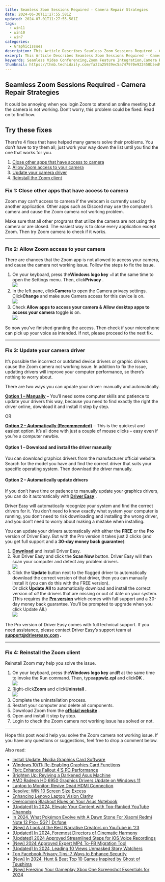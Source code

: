 ```yaml
---
title: Seamless Zoom Sessions Required - Camera Repair Strategies
date: 2024-06-30T11:27:55.581Z
updated: 2024-07-01T11:27:55.581Z
tags:
  - win11
  - win10
  - win7
categories:
  - GraphicIssues
description: This Article Describes Seamless Zoom Sessions Required - Camera Repair Strategies
excerpt: This Article Describes Seamless Zoom Sessions Required - Camera Repair Strategies
keywords: Seamless Video Conferencing,Zoom Feature Integration,Camera Repair Services,Webcam Troubleshooting Guide,Remote Collaboration Best Practices,Streamlined Video Communication Setup,Professional Camera Maintenance Tips
thumbnail: https://thmb.techidaily.com/fa22a25939ec5a747970e922450b5ed9de98bf9e7d068192b7f160e6562e70f2.jpg
---
```


## Seamless Zoom Sessions Required - Camera Repair Strategies

 It could be annoying when you login Zoom to attend an online meeting but the camera is not working. Don’t worry, this problem could be fixed. Read on to find how.

## Try these fixes

 There’re 4 fixes that have helped many gamers solve their problems. You don’t have to try them all; just work your way down the list until you find the one that works for you.

1. [Close other apps that have access to camera](#f1)
2. [Allow Zoom access to your camera](#f2)
3. [Update your camera driver](#f3)
4. [Reinstall the Zoom client](#f4)

### Fix 1: Close other apps that have access to camera

 Zoom may can’t access to camera if the webcam is currently used by another application. Other apps such as Discord may use the computer’s camera and cause the Zoom camera not working problem.

 Make sure that all other programs that utilize the camera are not using the camera or are closed. The easiest way is to close every application except Zoom. Then try Zoom camera to check if it works.

---

### Fix 2: Allow Zoom access to your camera

 There are chances that the Zoom app is not allowed to access your camera, and cause the camera not working issue. Follow the steps to fix the issue.

1. On your keyboard, press the**Windows logo key** +**I** at the same time to open the Settings menu. Then, click**Privacy** .  
![](https://images.drivereasy.com/wp-content/uploads/2020/10/privacy.jpg)
2. In the left pane, click**Camera** to open the Camera privacy settings. Click**Change** and make sure Camera access for this device is on.  
![](https://images.drivereasy.com/wp-content/uploads/2020/10/2020-10-22_15-58-26.jpg)
3. Check **Allow apps to access your camera & Allow desktop apps to access your camera** toggle is on.  
![](https://images.drivereasy.com/wp-content/uploads/2020/10/2020-10-22_16-45-31.jpg)

 So now you’ve finished granting the access. Then check if your microphone can pick up your voice as intended. If not, please proceed to the next fix.

---

### Fix 3: Update your camera driver

 It’s possible the incorrect or outdated device drivers or graphic drivers cause the Zoom camera not working issue. In addition to fix the issue, updating drivers will improve your computer performance, so there’s nothing to worry about.

 There are two ways you can update your driver: manually and automatically.

**[Option 1 – Manually](#op1)** – You’ll need some computer skills and patience to update your drivers this way, because you need to find exactly the right the driver online, download it and install it step by step.

OR

**[Option 2 – Automatically (Recommended)](#op2)**  – This is the quickest and easiest option. It’s all done with just a couple of mouse clicks – easy even if you’re a computer newbie.

#### **Option 1 –** **Download and install the driver manually**

 You can download graphics drivers from the manufacturer official website. Search for the model you have and find the correct driver that suits your specific operating system. Then download the driver manually.

#### **Option 2 – Automatically update drivers**

 If you don’t have time or patience to manually update your graphics drivers, you can do it automatically with **[Driver Easy](https://tools.techidaily.com/drivereasy/download/)**  .

 Driver Easy will automatically recognize your system and find the correct drivers for it. You don’t need to know exactly what system your computer is running, you don’t need to risk downloading and installing the wrong driver, and you don’t need to worry about making a mistake when installing.

 You can update your drivers automatically with either the **FREE** or the **Pro** version of Driver Easy. But with the Pro version it takes just 2 clicks (and you get full support and a **30-day money back guarantee**):

1. **[Download](https://tools.techidaily.com/drivereasy/download/)**  and install Driver Easy.
2. Run Driver Easy and click the **Scan Now** button. Driver Easy will then scan your computer and detect any problem drivers.  
![](https://images.drivereasy.com/wp-content/uploads/2019/08/NVIDIA-18.jpg)
3. Click the **Update**  button next to the flagged driver to automatically download the correct version of that driver, then you can manually install it (you can do this with the FREE version).  
 Or click **Update All** to automatically download and install the correct version of _all_ the drivers that are missing or out of date on your system. (This requires the **[Pro version](https://tools.techidaily.com/drivereasy/download/)**  which comes with full support and a 30-day money back guarantee. You’ll be prompted to upgrade when you click Update All.)  
![](https://images.drivereasy.com/wp-content/uploads/2019/08/NVIDIA-Geoforce.jpg)

 The Pro version of Driver Easy comes with full technical support. If you need assistance, please contact Driver Easy’s support team at **[support@drivereasy.com](mailto:support@drivereasy.com) .**

---

### Fix 4: Reinstall the Zoom client

Reinstall Zoom may help you solve the issue.

1. On your keyboard, press the**Windows logo key** and**R** at the same time to invoke the Run command. Then, type**appwiz.cpl** and click**OK** .  
![](https://images.drivereasy.com/wp-content/uploads/2019/09/appwiz-cpl.png)
2. Right-click**Zoom** and click**Uninstall** .  
![](https://images.drivereasy.com/wp-content/uploads/2020/09/6-2-1.jpg)
3. Complete the uninstallation process.
4. Restart your computer and delete all components.
5. Download Zoom from the **[official website](https://zoom.us/download)**  .
6. Open and install it step by step.
7. Login to check the Zoom camera not working issue has solved or not.

---

 Hope this post would help you solve the Zoom camera not working issue. If you have any questions or suggestions, feel free to drop a comment below.

<ins class="adsbygoogle"
     style="display:block"
     data-ad-format="autorelaxed"
     data-ad-client="ca-pub-7571918770474297"
     data-ad-slot="1223367746"></ins>



<ins class="adsbygoogle"
     style="display:block"
     data-ad-client="ca-pub-7571918770474297"
     data-ad-slot="8358498916"
     data-ad-format="auto"
     data-full-width-responsive="true"></ins>

<span class="atpl-alsoreadstyle">Also read:</span>
<div><ul>
<li><a href="https://graphic-issues.techidaily.com/install-update-nvidia-graphics-card-software/"><u>Install Update: Nvidia Graphics Card Software</u></a></li>
<li><a href="https://graphic-issues.techidaily.com/windows-1011-re-enabling-graphics-card-functions/"><u>Windows 10/11: Re-Enabling Graphics Card Functions</u></a></li>
<li><a href="https://graphic-issues.techidaily.com/fixit-enhance-fallout-4s-pc-performance/"><u>Fixit: Enhance Fallout 4'S PC Performance</u></a></li>
<li><a href="https://graphic-issues.techidaily.com/brighten-up-reviving-a-darkened-asus-machine/"><u>Brighten Up: Reviving a Darkened Asus Machine</u></a></li>
<li><a href="https://graphic-issues.techidaily.com/amd-radeon-hd-6950-graphics-drivers-update-on-windows-11/"><u>AMD Radeon HD 6950 Graphics Drivers Update on Windows 11</u></a></li>
<li><a href="https://graphic-issues.techidaily.com/laptop-to-monitor-revive-dead-hdmi-connection/"><u>Laptop to Monitor: Revive Dead HDMI Connection</u></a></li>
<li><a href="https://graphic-issues.techidaily.com/resolve-win-10-screen-size-excess/"><u>Resolve: WIN 10 Screen Size Excess</u></a></li>
<li><a href="https://graphic-issues.techidaily.com/enhancing-lenovo-laptop-vision-clarity/"><u>Enhancing Lenovo Laptop Vision Clarity</u></a></li>
<li><a href="https://graphic-issues.techidaily.com/overcoming-blackout-blues-on-your-asus-notebook/"><u>Overcoming Blackout Blues on Your Asus Notebook</u></a></li>
<li><a href="https://youtube-sure.techidaily.com/ed-in-2024-elevate-your-content-with-top-ranked-youtube-channels/"><u>[Updated] In 2024, Elevate Your Content with Top-Ranked YouTube Channels</u></a></li>
<li><a href="https://change-location.techidaily.com/in-2024-what-pokemon-evolve-with-a-dawn-stone-for-xiaomi-redmi-note-12-proplus-5g-drfone-by-drfone-virtual-android/"><u>In 2024, What Pokémon Evolve with A Dawn Stone For Xiaomi Redmi Note 12 Pro+ 5G? | Dr.fone</u></a></li>
<li><a href="https://extra-resources.techidaily.com/new-a-look-at-the-best-narrative-creators-on-youtube-in-23/"><u>[New] A Look at the Best Narrative Creators on YouTube in '23</u></a></li>
<li><a href="https://eaxpv-info.techidaily.com/updated-in-2024-foremost-directors-of-cinematic-harmony/"><u>[Updated] In 2024, Foremost Directors of Cinematic Harmony</u></a></li>
<li><a href="https://screen-sharing-recording.techidaily.com/updated-2024-approved-streamlined-steps-for-ios-voice-recordings/"><u>[Updated] 2024 Approved  Streamlined Steps for iOS Voice Recordings</u></a></li>
<li><a href="https://facebook-clips.techidaily.com/new-2024-approved-expert-mp4-to-fb-migration-tool/"><u>[New] 2024 Approved  Expert MP4 To-FB Migration Tool</u></a></li>
<li><a href="https://instagram-video-files.techidaily.com/updated-in-2024-leading-10-views-unmasked-story-watchers/"><u>[Updated] In 2024, Leading 10 Views  Unmasked Story Watchers</u></a></li>
<li><a href="https://facebook.techidaily.com/top-facebook-privacy-tips-7-ways-to-enhance-security/"><u>Top Facebook Privacy Tips: 7 Ways to Enhance Security</u></a></li>
<li><a href="https://screen-sharing-recording.techidaily.com/new-in-2024-hunt-and-beat-top-10-games-inspired-by-ghost-of-tsushima/"><u>[New] In 2024, Hunt & Beat  Top 10 Games Inspired by Ghost of Tsushima</u></a></li>
<li><a href="https://desktop-recording.techidaily.com/new-freezing-your-gameplay-xbox-one-screenshot-essentials-for-2024/"><u>[New] Freezing Your Gameplay  Xbox One Screenshot Essentials for 2024</u></a></li>
</ul></div>
